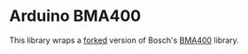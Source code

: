 # Arduino BMA400

This library wraps a [forked](https://github.com/jcu-eresearch/BMA400-API) version of Bosch's [BMA400](https://github.com/BoschSensortec/BMA400-API) library.
